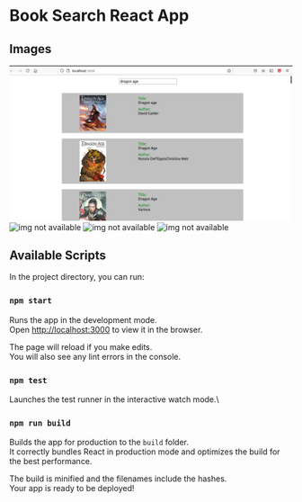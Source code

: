 # Book Search React App

## Images

![img not available](https://github.com/KOGIR0/book-search/blob/main/imgs/da_1.png)
![img not available](https://www.dropbox.com/s/5o00txwkng5j474/da_2.png?dl=0)
![img not available](https://www.dropbox.com/s/hk7qjbhvkf77t23/tlotr_1.png?dl=0)
![img not available](https://www.dropbox.com/s/uw659z0yqh8eavw/tlotr_2.png?dl=0)

## Available Scripts

In the project directory, you can run:

### `npm start`

Runs the app in the development mode.\
Open [http://localhost:3000](http://localhost:3000) to view it in the browser.

The page will reload if you make edits.\
You will also see any lint errors in the console.

### `npm test`

Launches the test runner in the interactive watch mode.\

### `npm run build`

Builds the app for production to the `build` folder.\
It correctly bundles React in production mode and optimizes the build for the best performance.

The build is minified and the filenames include the hashes.\
Your app is ready to be deployed!
